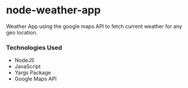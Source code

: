 # node-weather-app
Weather App using the google maps API to fetch current weather for any geo location.
<h3>Technologies Used</h3>
<ul>
  <li>NodeJS</li>
  <li>JavaScript</li>
  <li>Yargs Package</li>
  <li>Google Maps API</li>
</ul>
